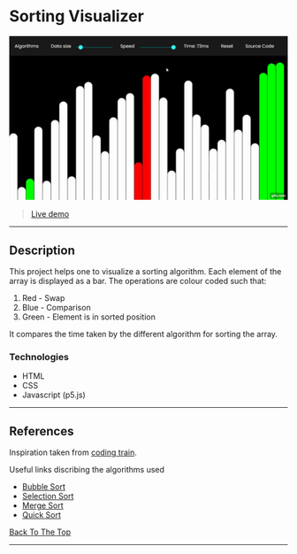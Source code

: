 # Sorting Visualizer

![Project Image](https://github.com/tushagg/sorting-visualizer/blob/master/image/gif.gif)

> [Live demo](https://tushagg.github.io/sorting-visualizer/)

---

## Description

This project helps one to visualize a sorting algorithm. Each element of the array is displayed as a bar. The operations are colour coded such that:

1. Red - Swap
2. Blue - Comparison
3. Green - Element is in sorted position

It compares the time taken by the different algorithm for sorting the array.

### Technologies

- HTML
- CSS
- Javascript (p5.js)

---

## References

Inspiration taken from [coding train](https://www.youtube.com/watch?v=67k3I2GxTH8).

Useful links discribing the algorithms used

- [Bubble Sort](https://en.wikipedia.org/wiki/Bubble_sort)
- [Selection Sort](https://en.wikipedia.org/wiki/Selection_sort)
- [Merge Sort](https://en.wikipedia.org/wiki/Merge_sort)
- [Quick Sort](https://en.wikipedia.org/wiki/Quicksort)

[Back To The Top](#read-me-template)

---
